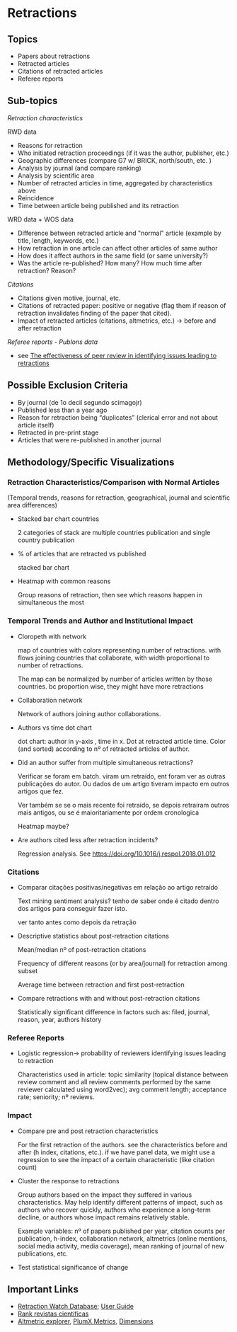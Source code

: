 # Retractions

## **Topics**

- Papers about retractions
- Retracted articles
- Citations of retracted articles
- Referee reports

## **Sub-topics**

*Retraction characteristics*

RWD data
- Reasons for retraction
- Who initiated retraction proceedings (if it was the author, publisher, etc.)
- Geographic differences (compare G7 w/ BRICK, north/south, etc. )
- Analysis by journal (and compare ranking)
- Analysis by scientific area
- Number of retracted articles in time, aggregated by characteristics above
- Reincidence
- Time between article being published and its retraction

WRD data + WOS data
- Difference between retracted article and "normal" article (example by title, length, keywords, etc.)
- How retraction in one article can affect other articles of same author
- How does it affect authors in the same field (or same university?)
- Was the article re-published? How many? How much time after retraction? Reason?


*Citations*
- Citations given motive, journal, etc. 
- Citations of retracted paper: positive or negative (flag them if reason of retraction invalidates finding of the paper that cited).
- Impact of retracted articles (citations, altmetrics, etc.) -> before and after retraction

*Referee reports - Publons data*
- see [The effectiveness of peer review in identifying issues leading to retractions](https://doi.org/10.1016/j.joi.2023.101423)


## Possible Exclusion Criteria

- By journal (de 1o decil segundo scimagojr)
- Published less than a year ago
- Reason for retraction being “duplicates” (clerical error and not about article itself)
- Retracted in pre-print stage
- Articles that were re-published in another journal


## **Methodology/Specific Visualizations**

### Retraction Characteristics/Comparison with Normal Articles

(Temporal trends, reasons for retraction, geographical, journal and scientific area differences)

- Stacked bar chart countries
    
    2 categories of stack are multiple countries publication and single country publication
    
- % of articles that are retracted vs published
    
    stacked bar chart
    
- Heatmap with common reasons
    
    Group reasons of retraction, then see which reasons happen in simultaneous the most
    

### Temporal Trends and Author and Institutional Impact

- Cloropeth with network
    
    map of countries with colors representing number of retractions. with flows joining countries that collaborate, with width proportional to number of retractions. 
    
    The map can be normalized by number of articles written by those countries. bc proportion wise, they might have more retractions
    
- Collaboration network
    
    Network of authors joining author collaborations.
    
- Authors vs time dot chart
    
    dot chart: author in y-axis , time in x. Dot at retracted article time. Color (and sorted) according to nº of retracted articles of author. 
    
- Did an author suffer from multiple simultaneous retractions?
    
    Verificar se foram em batch. viram um retraído, ent foram ver as outras publicações do autor. Ou dados de um artigo tiveram impacto em outros artigos que fez. 
    
    Ver também se se o mais recente foi retraído, se depois retraíram outros mais antigos, ou se é maioritariamente por ordem cronologica
    
    Heatmap maybe?
    
- Are authors cited less after retraction incidents?
    
    Regression analysis. See https://doi.org/10.1016/j.respol.2018.01.012
    

### Citations

- Comparar citações positivas/negativas em relação ao artigo retraído
    
    Text mining sentiment analysis? tenho de saber onde é citado dentro dos artigos para conseguir fazer isto.
    
    ver tanto antes como depois da retração
    
- Descriptive statistics about post-retraction citations
    
    Mean/median nº of post-retraction citations
    
    Frequency of different reasons (or by area/journal) for retraction among subset
    
    Average time between retraction and first post-retraction
    
- Compare retractions with and without post-retraction citations
    
    Statistically significant difference in factors such as:  filed, journal, reason, year, authors history
    

### Referee Reports

- Logistic regression→ probability of reviewers identifying issues leading to retraction
    
    Characteristics used in article: topic similarity (topical distance between review comment and all review comments performed by the same reviewer calculated using word2vec); avg comment length; acceptance rate; seniority; nº reviews.
    

### Impact

- Compare pre and post retraction characteristics
    
    For the first retraction of the authors. see the characteristics before and after (h index, citations, etc.). if we have panel data, we might use a regression to see the impact of a certain characteristic (like citation count)
    
- Cluster the response to retractions
    
    Group authors based on the impact they suffered in various characteristics. May help identify different patterns of impact, such as authors who recover quickly, authors who experience a long-term decline, or authors whose impact remains relatively stable.
    
    Example variables: nº of papers published per year, citation counts per publication, h-index, collaboration network, altmetrics (online mentions, social media activity, media coverage), mean ranking of journal of new publications, etc.
    
- Test statistical significance of change
    



## Important Links

- [Retraction Watch Database](http://retractiondatabase.org/RetractionSearch.aspx?AspxAutoDetectCookieSupport=1); [User Guide](https://retractionwatch.com/retraction-watch-database-user-guide/)
- [Rank revistas científicas](https://www.scimagojr.com/)
- [Altmetric explorer](https://www.altmetric.com/explorer/login), [PlumX Metrics](https://plumanalytics.com/learn/about-metrics/), [Dimensions](https://www.dimensions.ai/dimensions-data/)
